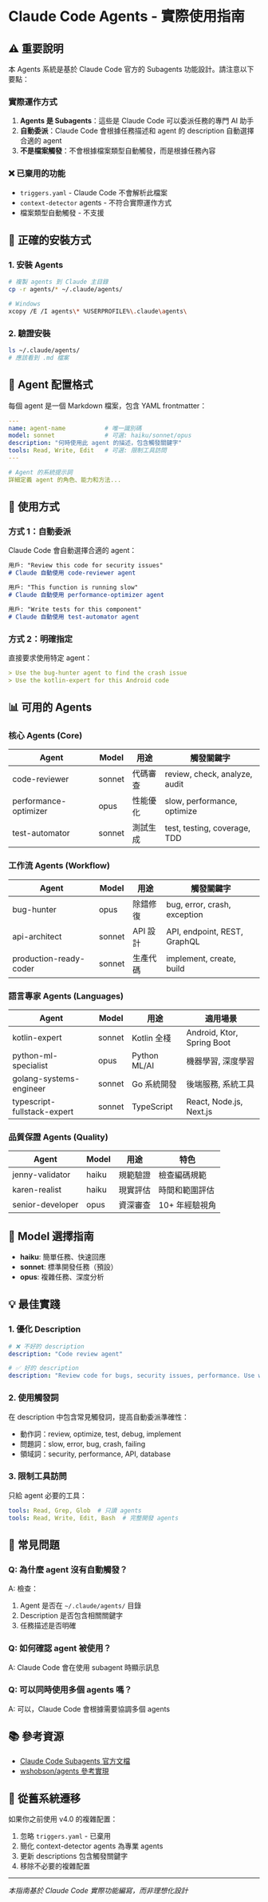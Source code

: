# Claude Code Agents - 實際使用指南

## ⚠️ 重要說明

本 Agents 系統是基於 Claude Code 官方的 Subagents 功能設計。請注意以下要點：

### 實際運作方式

1. **Agents 是 Subagents**：這些是 Claude Code 可以委派任務的專門 AI 助手
2. **自動委派**：Claude Code 會根據任務描述和 agent 的 description 自動選擇合適的 agent
3. **不是檔案觸發**：不會根據檔案類型自動觸發，而是根據任務內容

### ❌ 已棄用的功能

- `triggers.yaml` - Claude Code 不會解析此檔案
- `context-detector` agents - 不符合實際運作方式
- 檔案類型自動觸發 - 不支援

## 🚀 正確的安裝方式

### 1. 安裝 Agents

```bash
# 複製 agents 到 Claude 主目錄
cp -r agents/* ~/.claude/agents/

# Windows
xcopy /E /I agents\* %USERPROFILE%\.claude\agents\
```

### 2. 驗證安裝

```bash
ls ~/.claude/agents/
# 應該看到 .md 檔案
```

## 📝 Agent 配置格式

每個 agent 是一個 Markdown 檔案，包含 YAML frontmatter：

```yaml
---
name: agent-name           # 唯一識別碼
model: sonnet              # 可選: haiku/sonnet/opus
description: "何時使用此 agent 的描述，包含觸發關鍵字"
tools: Read, Write, Edit   # 可選: 限制工具訪問
---

# Agent 的系統提示詞
詳細定義 agent 的角色、能力和方法...
```

## 🎯 使用方式

### 方式 1：自動委派

Claude Code 會自動選擇合適的 agent：

```markdown
用戶: "Review this code for security issues"
# Claude 自動使用 code-reviewer agent

用戶: "This function is running slow"
# Claude 自動使用 performance-optimizer agent

用戶: "Write tests for this component"
# Claude 自動使用 test-automator agent
```

### 方式 2：明確指定

直接要求使用特定 agent：

```markdown
> Use the bug-hunter agent to find the crash issue
> Use the kotlin-expert for this Android code
```

## 📊 可用的 Agents

### 核心 Agents (Core)

| Agent | Model | 用途 | 觸發關鍵字 |
|-------|-------|------|------------|
| code-reviewer | sonnet | 代碼審查 | review, check, analyze, audit |
| performance-optimizer | opus | 性能優化 | slow, performance, optimize |
| test-automator | sonnet | 測試生成 | test, testing, coverage, TDD |

### 工作流 Agents (Workflow)

| Agent | Model | 用途 | 觸發關鍵字 |
|-------|-------|------|------------|
| bug-hunter | opus | 除錯修復 | bug, error, crash, exception |
| api-architect | sonnet | API 設計 | API, endpoint, REST, GraphQL |
| production-ready-coder | sonnet | 生產代碼 | implement, create, build |

### 語言專家 Agents (Languages)

| Agent | Model | 用途 | 適用場景 |
|-------|-------|------|----------|
| kotlin-expert | sonnet | Kotlin 全棧 | Android, Ktor, Spring Boot |
| python-ml-specialist | opus | Python ML/AI | 機器學習, 深度學習 |
| golang-systems-engineer | sonnet | Go 系統開發 | 後端服務, 系統工具 |
| typescript-fullstack-expert | sonnet | TypeScript | React, Node.js, Next.js |

### 品質保證 Agents (Quality)

| Agent | Model | 用途 | 特色 |
|-------|-------|------|------|
| jenny-validator | haiku | 規範驗證 | 檢查編碼規範 |
| karen-realist | haiku | 現實評估 | 時間和範圍評估 |
| senior-developer | opus | 資深審查 | 10+ 年經驗視角 |

## 🔧 Model 選擇指南

- **haiku**: 簡單任務、快速回應
- **sonnet**: 標準開發任務（預設）
- **opus**: 複雜任務、深度分析

## 💡 最佳實踐

### 1. 優化 Description

```yaml
# ❌ 不好的 description
description: "Code review agent"

# ✅ 好的 description  
description: "Review code for bugs, security issues, performance. Use when user mentions review, check, analyze, or audit."
```

### 2. 使用觸發詞

在 description 中包含常見觸發詞，提高自動委派準確性：
- 動作詞：review, optimize, test, debug, implement
- 問題詞：slow, error, bug, crash, failing
- 領域詞：security, performance, API, database

### 3. 限制工具訪問

只給 agent 必要的工具：
```yaml
tools: Read, Grep, Glob  # 只讀 agents
tools: Read, Write, Edit, Bash  # 完整開發 agents
```

## 🚨 常見問題

### Q: 為什麼 agent 沒有自動觸發？

A: 檢查：
1. Agent 是否在 `~/.claude/agents/` 目錄
2. Description 是否包含相關關鍵字
3. 任務描述是否明確

### Q: 如何確認 agent 被使用？

A: Claude Code 會在使用 subagent 時顯示訊息

### Q: 可以同時使用多個 agents 嗎？

A: 可以，Claude Code 會根據需要協調多個 agents

## 📚 參考資源

- [Claude Code Subagents 官方文檔](https://docs.anthropic.com/en/docs/claude-code/sub-agents)
- [wshobson/agents 參考實現](https://github.com/wshobson/agents)

## 🔄 從舊系統遷移

如果你之前使用 v4.0 的複雜配置：

1. 忽略 `triggers.yaml` - 已棄用
2. 簡化 context-detector agents 為專業 agents
3. 更新 descriptions 包含觸發關鍵字
4. 移除不必要的複雜配置

---

*本指南基於 Claude Code 實際功能編寫，而非理想化設計*